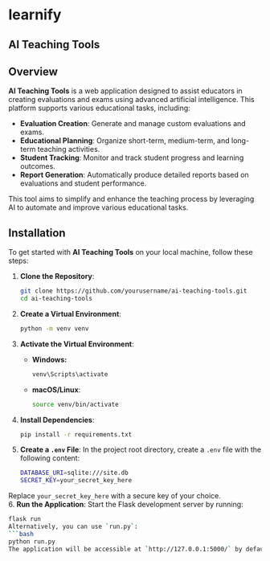 # learnify
## AI Teaching Tools

## Overview

**AI Teaching Tools** is a web application designed to assist educators in creating evaluations and exams using advanced artificial intelligence. This platform supports various educational tasks, including:

- **Evaluation Creation**: Generate and manage custom evaluations and exams.
- **Educational Planning**: Organize short-term, medium-term, and long-term teaching activities.
- **Student Tracking**: Monitor and track student progress and learning outcomes.
- **Report Generation**: Automatically produce detailed reports based on evaluations and student performance.

This tool aims to simplify and enhance the teaching process by leveraging AI to automate and improve various educational tasks.

## Installation

To get started with **AI Teaching Tools** on your local machine, follow these steps:

1. **Clone the Repository**:

   ```bash
   git clone https://github.com/yourusername/ai-teaching-tools.git
   cd ai-teaching-tools
2. **Create a Virtual Environment**:
   ```bash
   python -m venv venv
3. **Activate the Virtual Environment**:
    - **Windows:**
       ```bash
       venv\Scripts\activate
    - **macOS/Linux**:
       ```bash
       source venv/bin/activate
4. **Install Dependencies**:
   ```bash
   pip install -r requirements.txt
5. **Create a `.env` File**:
In the project root directory, create a `.env` file with the following content:
   ```bash
   DATABASE_URI=sqlite:///site.db
   SECRET_KEY=your_secret_key_here
Replace `your_secret_key_here` with a secure key of your choice.   
6. **Run the Application**:
Start the Flask development server by running:
   ```bash
   flask run
Alternatively, you can use `run.py`:
   ```bash
   python run.py
The application will be accessible at `http://127.0.0.1:5000/` by default.



   
